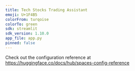 ```yaml
---
title: Tech Stocks Trading Assistant
emoji: U+1F4B5
colorFrom: turqoise
colorTo: green
sdk: streamlit
sdk_version: 1.10.0
app_file: app.py
pinned: false
---
```


Check out the configuration reference at https://huggingface.co/docs/hub/spaces-config-reference
